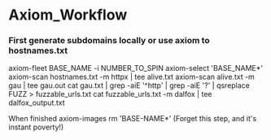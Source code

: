 # Axiom_Workflow
### First generate subdomains locally or use axiom to hostnames.txt

axiom-fleet BASE_NAME -i NUMBER_TO_SPIN
axiom-select 'BASE_NAME*'
axiom-scan hostnames.txt -m httpx | tee alive.txt
axiom-scan alive.txt -m gau | tee gau.out
cat gau.txt | grep -aiE '^http' | grep -aiE '\?' | qsreplace FUZZ > fuzzable_urls.txt
cat fuzzable_urls.txt -m dalfox | tee dalfox_output.txt

When finished
axiom-images rm 'BASE-NAME*'
(Forget this step, and it's instant poverty!)


